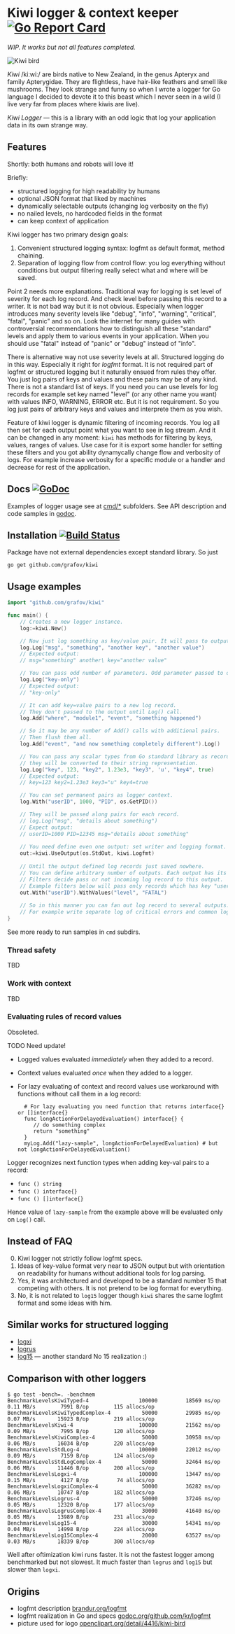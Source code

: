 # Kiwi logger & context keeper [![Go Report Card](https://goreportcard.com/badge/grafov/kiwi)](https://goreportcard.com/report/grafov/kiwi)

*WIP. It works but not all features completed.*

![Kiwi bird](flomar-kiwi-bird-300px.png)

*Kiwi* /kiːwiː/ are birds native to New Zealand, in the genus Apteryx and family Apterygidae. They are flightless, have hair-like feathers and smell like mushrooms. They look strange and funny so when I wrote a logger for Go language I decided to devote it to this beast which I never seen in a wild (I live very far from places where kiwis are live).

*Kiwi Logger* — this is a library with an odd logic that log your application data in its own strange way.

## Features

Shortly: both humans and robots will love it!

Briefly:

* structured logging for high readability by humans
* optional JSON format that liked by machines
* dynamically selectable outputs (changing log verbosity on the fly)
* no nailed levels, no hardcoded fields in the format
* can keep context of application

Kiwi logger has two primary design goals:

1. Convenient structured logging syntax: logfmt as default format, method chaining.
2. Separation of logging flow from control flow: you log everything without conditions but output filtering really select what and where will be saved.

Point 2 needs more explanations. 
Traditional way for logging is set level of severity for each log record. 
And check level before passing this record to a writer.
It is not bad way but it is not obvious. 
Especially when logger introduces many severity levels like "debug", "info", "warning", "critical", "fatal", "panic" and so on. 
Look the internet for many guides with controversial recommendations how to distinguish all these "standard" levels and apply them to various events in your application.
When you should use "fatal" instead of "panic" or "debug" instead of "info".

There is alternative way not use severity levels at all. Structured logging do in this way. 
Especially it right for *logfmt* format.
It is not required part of logfmt or structured logging but it naturally ensued from rules they offer.
You just log pairs of keys and values and these pairs may be of any kind. There is not a standard list of keys.
If you need you can use levels for log records for example set key named "level" (or any other name you want) with values INFO, WARNING, ERROR etc.
But it is not requirement.
So you log just pairs of arbitrary keys and values and interprete them as you wish.

Feature of kiwi logger is dynamic filtering of incoming records.
You log all then set for each output point what you want to see in log stream.
And it can be changed in any moment:
`kiwi` has methods for filtering by keys, values, ranges of values.
Use case for it is export some handler for setting these filters and you got
ability dynamycally change flow and verbosity of logs.
For example increase verbosity for a specific module or a handler and decrease for rest of the application.

## Docs [![GoDoc](https://godoc.org/github.com/grafov/kiwi?status.svg)](https://godoc.org/github.com/grafov/kiwi)

Examples of logger usage see at [cmd/*](cmd) subfolders.
See API description and code samples in [godoc](http://godoc.org/github.com/grafov/kiwi).

## Installation [![Build Status](https://travis-ci.org/grafov/kiwi.svg?branch=master)](https://travis-ci.org/grafov/kiwi)

Package have not external dependencies except standard library. So just

    go get github.com/grafov/kiwi

## Usage examples

```go
import "github.com/grafov/kiwi"

func main() {
	// Creates a new logger instance.
	log:=kiwi.New()

	// Now just log something as key/value pair. It will pass to output immediately (read about outputs below).
	log.Log("msg", "something", "another key", "another value")
	// Expected output:
	// msg="something" another\ key="another value"

	// You can pass odd number of parameters. Odd parameter passed to output just as is.
	log.Log("key-only")
	// Expected output:
	// "key-only"

	// It can add key=value pairs to a new log record.
	// They don't passed to the output until Log() call.
	log.Add("where", "module1", "event", "something happened")

	// So it may be any number of Add() calls with additional pairs.
	// Then flush them all.
	log.Add("event", "and now something completely different").Log()

	// You can pass any scalar types from Go standard library as record keys and values
	// they will be converted to their string representation.
	log.Log("key", 123, "key2", 1.23e3, "key3", 'u', "key4", true)
	// Expected output:
	// key=123 key2=1.23e3 key3="u" key4=true

	// You can set permanent pairs as logger context.
	log.With("userID", 1000, "PID", os.GetPID())

	// They will be passed along pairs for each record.
	// log.Log("msg", "details about something")
	// Expect output:
	// userID=1000 PID=12345 msg="details about something"
	
	// You need define even one output: set writer and logging format.
	out:=kiwi.UseOutput(os.StdOut, kiwi.Logfmt)
	
	// Until the output defined log records just saved nowhere.
	// You can define arbitrary number of outputs. Each output has its own set of filters.
	// Filters decide pass or not incoming log record to this output.	
	// Example filters below will pass only records which has key "userID" and has value of level="FATAL".	
	out.With("userID").WithValues("level", "FATAL")
	
	// So in this manner you can fan out log record to several outputs.
	// For example write separate log of critical errors and common log with all errors.
}
```

See more ready to run samples in `cmd` subdirs.


### Thread safety

TBD

### Work with context

TBD

### Evaluating rules of record values

Obsoleted.

TODO Need update!

* Logged values evaluated *immediately* when they added to a record.
* Context values evaluated *once* when they added to a logger.
* For lazy evaluating of context and record values use workaround with functions without call them in a log record:

        # For lazy evaluating you need function that returns interface{} or []interface{}
        func longActionForDelayedEvaluation() interface{} {
           // do something complex
           return "something"
        }
        myLog.Add("lazy-sample", longActionForDelayedEvaluation) # but not longActionForDelayedEvaluation()

Logger recognizes next function types when adding key-val pairs to a record:

* `func () string`
* `func () interface{}`
* `func () []interface{}`

Hence value of `lazy-sample` from the example above will be evaluated only on `Log()` call.


## Instead of FAQ

0. Kiwi logger not strictly follow logfmt specs.
1. Ideas of key-value format very near to JSON output but with orientation on readability for humans without additional tools for log parsing.
2. Yes, it was architectured and developed to be a standard number 15 that competing with others. It is not pretend to be log format for everything.
3. No, it is not related to `log15` logger though `kiwi` shares the same logfmt format and some ideas with him.

## Similar works for structured logging

* [logxi](https://github.com/mgutz/logxi)
* [logrus](https://github.com/Sirupsen/logrus)
* [log15](https://github.com/inconshreveable/log15) — another standard No 15 realization :)

## Comparison with other loggers

    $ go test -bench=. -benchmem
    BenchmarkLevelsKiwiTyped-4                100000         18569 ns/op       0.11 MB/s        7991 B/op        115 allocs/op
    BenchmarkLevelsKiwiTypedComplex-4          50000         29985 ns/op       0.07 MB/s       15923 B/op        219 allocs/op
    BenchmarkLevelsKiwi-4                     100000         21562 ns/op       0.09 MB/s        7995 B/op        120 allocs/op
    BenchmarkLevelsKiwiComplex-4               50000         30958 ns/op       0.06 MB/s       16034 B/op        220 allocs/op
    BenchmarkLevelsStdLog-4                   100000         22012 ns/op       0.09 MB/s        7159 B/op        124 allocs/op
    BenchmarkLevelsStdLogComplex-4             50000         32464 ns/op       0.06 MB/s       11446 B/op        200 allocs/op
    BenchmarkLevelsLogxi-4                    100000         13447 ns/op       0.15 MB/s        4127 B/op         74 allocs/op
    BenchmarkLevelsLogxiComplex-4              50000         36282 ns/op       0.06 MB/s       10747 B/op        182 allocs/op
    BenchmarkLevelsLogrus-4                    50000         37246 ns/op       0.05 MB/s       12320 B/op        177 allocs/op
    BenchmarkLevelsLogrusComplex-4             30000         41640 ns/op       0.05 MB/s       13989 B/op        231 allocs/op
    BenchmarkLevelsLog15-4                     30000         54341 ns/op       0.04 MB/s       14998 B/op        224 allocs/op
    BenchmarkLevelsLog15Complex-4              20000         63527 ns/op       0.03 MB/s       18339 B/op        300 allocs/op
	
Well after oftimization kiwi runs faster. It is not the fastest logger among benchmarked but not slowest.
It much faster than `logrus` and `log15` but slower than `logxi`.

## Origins

* logfmt description [brandur.org/logfmt](https://brandur.org/logfmt)
* logfmt realization in Go and specs [godoc.org/github.com/kr/logfmt](https://godoc.org/github.com/kr/logfmt)
* picture used for logo [openclipart.org/detail/4416/kiwi-bird](https://openclipart.org/detail/4416/kiwi-bird)
